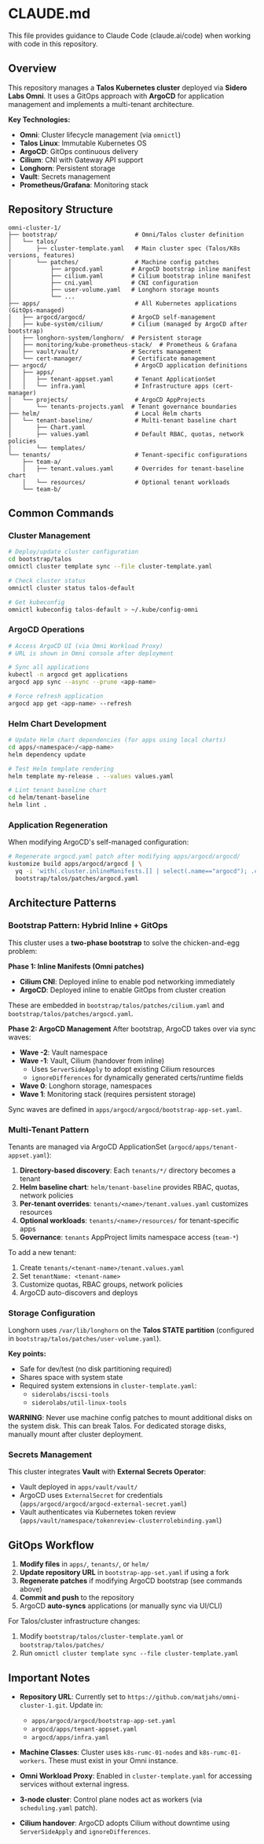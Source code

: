 # CLAUDE.md

This file provides guidance to Claude Code (claude.ai/code) when working with code in this repository.

## Overview

This repository manages a **Talos Kubernetes cluster** deployed via **Sidero Labs Omni**. It uses a GitOps approach with **ArgoCD** for application management and implements a multi-tenant architecture.

**Key Technologies:**
- **Omni**: Cluster lifecycle management (via `omnictl`)
- **Talos Linux**: Immutable Kubernetes OS
- **ArgoCD**: GitOps continuous delivery
- **Cilium**: CNI with Gateway API support
- **Longhorn**: Persistent storage
- **Vault**: Secrets management
- **Prometheus/Grafana**: Monitoring stack

## Repository Structure

```
omni-cluster-1/
├── bootstrap/                      # Omni/Talos cluster definition
│   └── talos/
│       ├── cluster-template.yaml   # Main cluster spec (Talos/K8s versions, features)
│       └── patches/                # Machine config patches
│           ├── argocd.yaml        # ArgoCD bootstrap inline manifest
│           ├── cilium.yaml        # Cilium bootstrap inline manifest
│           ├── cni.yaml           # CNI configuration
│           ├── user-volume.yaml   # Longhorn storage mounts
│           └── ...
├── apps/                           # All Kubernetes applications (GitOps-managed)
│   ├── argocd/argocd/             # ArgoCD self-management
│   ├── kube-system/cilium/        # Cilium (managed by ArgoCD after bootstrap)
│   ├── longhorn-system/longhorn/  # Persistent storage
│   ├── monitoring/kube-prometheus-stack/  # Prometheus & Grafana
│   ├── vault/vault/               # Secrets management
│   └── cert-manager/              # Certificate management
├── argocd/                         # ArgoCD application definitions
│   ├── apps/
│   │   ├── tenant-appset.yaml      # Tenant ApplicationSet
│   │   └── infra.yaml              # Infrastructure apps (cert-manager)
│   └── projects/                   # ArgoCD AppProjects
│       └── tenants-projects.yaml  # Tenant governance boundaries
├── helm/                           # Local Helm charts
│   └── tenant-baseline/            # Multi-tenant baseline chart
│       ├── Chart.yaml
│       ├── values.yaml             # Default RBAC, quotas, network policies
│       └── templates/
└── tenants/                        # Tenant-specific configurations
    ├── team-a/
    │   ├── tenant.values.yaml      # Overrides for tenant-baseline chart
    │   └── resources/              # Optional tenant workloads
    └── team-b/
```

## Common Commands

### Cluster Management

```bash
# Deploy/update cluster configuration
cd bootstrap/talos
omnictl cluster template sync --file cluster-template.yaml

# Check cluster status
omnictl cluster status talos-default

# Get kubeconfig
omnictl kubeconfig talos-default > ~/.kube/config-omni
```

### ArgoCD Operations

```bash
# Access ArgoCD UI (via Omni Workload Proxy)
# URL is shown in Omni console after deployment

# Sync all applications
kubectl -n argocd get applications
argocd app sync --async --prune <app-name>

# Force refresh application
argocd app get <app-name> --refresh
```

### Helm Chart Development

```bash
# Update Helm chart dependencies (for apps using local charts)
cd apps/<namespace>/<app-name>
helm dependency update

# Test Helm template rendering
helm template my-release . --values values.yaml

# Lint tenant baseline chart
cd helm/tenant-baseline
helm lint .
```

### Application Regeneration

When modifying ArgoCD's self-managed configuration:

```bash
# Regenerate argocd.yaml patch after modifying apps/argocd/argocd/
kustomize build apps/argocd/argocd | \
  yq -i 'with(.cluster.inlineManifests.[] | select(.name=="argocd"); .contents=load_str("/dev/stdin"))' \
  bootstrap/talos/patches/argocd.yaml
```

## Architecture Patterns

### Bootstrap Pattern: Hybrid Inline + GitOps

This cluster uses a **two-phase bootstrap** to solve the chicken-and-egg problem:

**Phase 1: Inline Manifests (Omni patches)**
- **Cilium CNI**: Deployed inline to enable pod networking immediately
- **ArgoCD**: Deployed inline to enable GitOps from cluster creation

These are embedded in `bootstrap/talos/patches/cilium.yaml` and `bootstrap/talos/patches/argocd.yaml`.

**Phase 2: ArgoCD Management**
After bootstrap, ArgoCD takes over via sync waves:
- **Wave -2**: Vault namespace
- **Wave -1**: Vault, Cilium (handover from inline)
  - Uses `ServerSideApply` to adopt existing Cilium resources
  - `ignoreDifferences` for dynamically generated certs/runtime fields
- **Wave 0**: Longhorn storage, namespaces
- **Wave 1**: Monitoring stack (requires persistent storage)

Sync waves are defined in `apps/argocd/argocd/bootstrap-app-set.yaml`.

### Multi-Tenant Pattern

Tenants are managed via ArgoCD ApplicationSet (`argocd/apps/tenant-appset.yaml`):

1. **Directory-based discovery**: Each `tenants/*/` directory becomes a tenant
2. **Helm baseline chart**: `helm/tenant-baseline` provides RBAC, quotas, network policies
3. **Per-tenant overrides**: `tenants/<name>/tenant.values.yaml` customizes resources
4. **Optional workloads**: `tenants/<name>/resources/` for tenant-specific apps
5. **Governance**: `tenants` AppProject limits namespace access (`team-*`)

To add a new tenant:
1. Create `tenants/<tenant-name>/tenant.values.yaml`
2. Set `tenantName: <tenant-name>`
3. Customize quotas, RBAC groups, network policies
4. ArgoCD auto-discovers and deploys

### Storage Configuration

Longhorn uses `/var/lib/longhorn` on the **Talos STATE partition** (configured in `bootstrap/talos/patches/user-volume.yaml`).

**Key points:**
- Safe for dev/test (no disk partitioning required)
- Shares space with system state
- Required system extensions in `cluster-template.yaml`:
  - `siderolabs/iscsi-tools`
  - `siderolabs/util-linux-tools`

**WARNING**: Never use machine config patches to mount additional disks on the system disk. This can break Talos. For dedicated storage disks, manually mount after cluster deployment.

### Secrets Management

This cluster integrates **Vault** with **External Secrets Operator**:

- Vault deployed in `apps/vault/vault/`
- ArgoCD uses `ExternalSecret` for credentials (`apps/argocd/argocd/argocd-external-secret.yaml`)
- Vault authenticates via Kubernetes token review (`apps/vault/namespace/tokenreview-clusterrolebinding.yaml`)

## GitOps Workflow

1. **Modify files** in `apps/`, `tenants/`, or `helm/`
2. **Update repository URL** in `bootstrap-app-set.yaml` if using a fork
3. **Regenerate patches** if modifying ArgoCD bootstrap (see commands above)
4. **Commit and push** to the repository
5. ArgoCD **auto-syncs** applications (or manually sync via UI/CLI)

For Talos/cluster infrastructure changes:
1. Modify `bootstrap/talos/cluster-template.yaml` or `bootstrap/talos/patches/`
2. Run `omnictl cluster template sync --file cluster-template.yaml`

## Important Notes

- **Repository URL**: Currently set to `https://github.com/matjahs/omni-cluster-1.git`. Update in:
  - `apps/argocd/argocd/bootstrap-app-set.yaml`
  - `argocd/apps/tenant-appset.yaml`
  - `argocd/apps/infra.yaml`

- **Machine Classes**: Cluster uses `k8s-rumc-01-nodes` and `k8s-rumc-01-workers`. These must exist in your Omni instance.

- **Omni Workload Proxy**: Enabled in `cluster-template.yaml` for accessing services without external ingress.

- **3-node cluster**: Control plane nodes act as workers (via `scheduling.yaml` patch).

- **Cilium handover**: ArgoCD adopts Cilium without downtime using `ServerSideApply` and `ignoreDifferences`.
